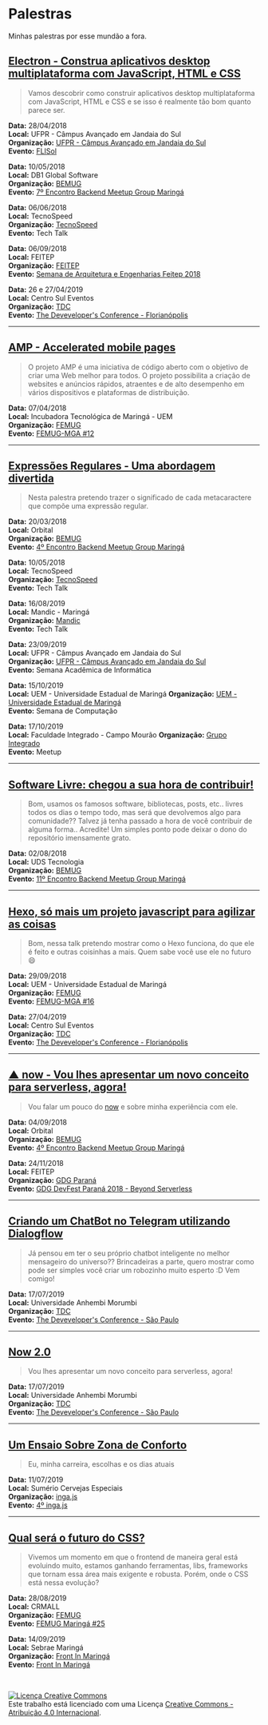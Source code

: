 # Palestras
Minhas palestras por esse mundão a fora.

[Electron - Construa aplicativos desktop multiplataforma com JavaScript, HTML e CSS](https://docs.google.com/presentation/d/16fBGVzqy7EtUTE7G8bFyp7h54yvIhQwiW_bh4TEb68k/edit?usp=sharing)
----

> Vamos descobrir como construir aplicativos desktop multiplataforma com JavaScript, HTML e CSS e se isso é realmente tão bom quanto parece ser.

**Data:**  28/04/2018  
**Local:** UFPR - Câmpus Avançado em Jandaia do Sul  
**Organização:** [UFPR - Câmpus Avançado em Jandaia do Sul](http://www.jandaiadosul.ufpr.br/)  
**Evento:** [FLISol](http://www.flisoljs.info/)

**Data:**  10/05/2018  
**Local:** DB1 Global Software  
**Organização:** [BEMUG](https://github.com/bemugmga)  
**Evento:** [7º Encontro Backend Meetup Group Maringá](https://www.meetup.com/pt-BR/developerparana/events/250133057/)

**Data:**  06/06/2018  
**Local:** TecnoSpeed  
**Organização:** [TecnoSpeed](http://tecnospeed.com.br)  
**Evento:** Tech Talk

**Data:**  06/09/2018  
**Local:** FEITEP  
**Organização:** [FEITEP](http://www.feitep.edu.br)  
**Evento:** [Semana de Arquitetura e Engenharias Feitep 2018](https://www.facebook.com/events/223131065002550/)

**Data:**  26 e 27/04/2019  
**Local:** Centro Sul Eventos  
**Organização:** [TDC](http://thedevconf.com.br)  
**Evento:** [The Deveveloper's Conference - Florianópolis](http://thedevconf.com.br/tdc/2019/florianopolis/trilhas)

---

[AMP - Accelerated mobile pages](https://docs.google.com/presentation/d/10N5rdemoXsjKjcJ_7BiTyFkNCSzWPSUX3vDW9ulY-BA/edit?usp=sharing)
----

> O projeto AMP é uma iniciativa de código aberto com o objetivo de criar uma Web melhor para todos. O projeto possibilita a criação de websites e anúncios rápidos, atraentes e de alto desempenho em vários dispositivos e plataformas de distribuição.

**Data:**  07/04/2018  
**Local:** Incubadora Tecnológica de Maringá - UEM  
**Organização:** [FEMUG](https://github.com/femugmga)  
**Evento:** [FEMUG-MGA #12](https://www.meetup.com/pt-BR/femugmga/events/249121506/)  

---

[Expressões Regulares - Uma abordagem divertida](https://docs.google.com/presentation/d/1AxvuDwH1kSBWzKF1a0lQ3myq5Tm8ZblQimirv8MzK_M/edit?usp=sharing)
----

> Nesta palestra pretendo trazer o significado de cada metacaractere que compõe uma expressão regular.

**Data:**  20/03/2018  
**Local:** Orbital  
**Organização:** [BEMUG](https://github.com/bemugmga)  
**Evento:** [4º Encontro Backend Meetup Group Maringá](https://www.meetup.com/pt-BR/developerparana/events/248627058/)

**Data:**  10/05/2018  
**Local:** TecnoSpeed  
**Organização:** [TecnoSpeed](http://tecnospeed.com.br)  
**Evento:** Tech Talk

**Data:**  16/08/2019  
**Local:** Mandic - Maringá  
**Organização:** [Mandic](https://www.mandic.com.br/)  
**Evento:** Tech Talk

**Data:**  23/09/2019  
**Local:** UFPR - Câmpus Avançado em Jandaia do Sul  
**Organização:** [UFPR - Câmpus Avançado em Jandaia do Sul](http://www.jandaiadosul.ufpr.br/)  
**Evento:** Semana Acadêmica de Informática

**Data:**  15/10/2019  
**Local:** UEM - Universidade Estadual de Maringá 
**Organização:** [UEM - Universidade Estadual de Maringá](http://www.uem.br/)  
**Evento:** Semana de Computação

**Data:**  17/10/2019  
**Local:** Faculdade Integrado - Campo Mourão 
**Organização:** [Grupo Integrado](https://www.grupointegrado.br/)  
**Evento:** Meetup

---

[Software Livre: chegou a sua hora de contribuir!](https://docs.google.com/presentation/d/14GJyMmO-uiFbhA4dCIKfUDkEqRk7GPNKrVtEoyukmO0/edit?usp=sharing)
----

> Bom, usamos os famosos software, bibliotecas, posts, etc.. livres todos os dias o tempo todo, mas será que devolvemos algo para comunidade?? Talvez já tenha passado a hora de você contribuir de alguma forma..
> Acredite!
> Um simples ponto pode deixar o dono do repositório imensamente grato.

**Data:**  02/08/2018  
**Local:** UDS Tecnologia  
**Organização:** [BEMUG](https://github.com/bemugmga)  
**Evento:** [11º Encontro Backend Meetup Group Maringá](https://www.meetup.com/pt-BR/developerparana/events/253306850/)

---

[Hexo, só mais um projeto javascript para agilizar as coisas](https://docs.google.com/presentation/d/15QyzJ1lD8TYPcKNEfBmIrDDhe_OsLTRJtV8TbQzfVrc/edit)
  ----

> Bom, nessa talk pretendo mostrar como o Hexo funciona, do que ele é feito e outras coisinhas a mais.
> Quem sabe você use ele no futuro 😄

**Data:**  29/09/2018  
**Local:** UEM - Universidade Estadual de Maringá  
**Organização:** [FEMUG](https://github.com/femugmga)  
**Evento:** [FEMUG-MGA #16](https://www.meetup.com/pt-BR/femugmga/events/254492028/)

**Data:**  27/04/2019  
**Local:** Centro Sul Eventos  
**Organização:** [TDC](http://thedevconf.com.br)  
**Evento:** [The Deveveloper's Conference - Florianópolis](http://thedevconf.com.br/tdc/2019/florianopolis/trilhas)

---

[▲ now - Vou lhes apresentar um novo conceito para serverless, agora!](https://docs.google.com/presentation/d/19wtuEkX2YGNlw5K0-gix5zmd_jHwMmR4x37gukVwVNg/edit?usp=sharing)
----

> Vou falar um pouco do [now](https://zeit.co/now) e sobre minha experiência com ele.

**Data:**  04/09/2018  
**Local:** Orbital  
**Organização:** [BEMUG](https://github.com/bemugmga)  
**Evento:** [4º Encontro Backend Meetup Group Maringá](https://www.meetup.com/pt-BR/developerparana/events/254979519/)

**Data:**  24/11/2018  
**Local:** FEITEP  
**Organização:** [GDG Paraná](https://www.facebook.com/gdgparana/)  
**Evento:** [GDG DevFest Paraná 2018 - Beyond Serverless](https://www.meetup.com/pt-BR/GDG-Maringa/events/251472656/)

---

[Criando um ChatBot no Telegram utilizando Dialogflow](https://docs.google.com/presentation/d/1AQqyJEm9SXbIQ_vPWJVmBB-hhvEvNFTYYrmcjskmVM4/edit)
----

> Já pensou em ter o seu próprio chatbot inteligente no melhor mensageiro do universo?? Brincadeiras a parte, quero mostrar como pode ser simples você criar um robozinho muito esperto :D Vem comigo!

**Data:**  17/07/2019  
**Local:** Universidade Anhembi Morumbi  
**Organização:** [TDC](http://thedevconf.com.br)  
**Evento:** [The Deveveloper's Conference - São Paulo](http://www.thedevelopersconference.com.br/tdc/2019/saopaulo/trilhas)

---

[Now 2.0](https://docs.google.com/presentation/d/1yL67-6agiEFVx0X4zMCP0DAhtK3-nsEqewrQ8fahBtA/edit#slide=id.p)
----

> Vou lhes apresentar um novo conceito para serverless, agora!

**Data:**  17/07/2019  
**Local:** Universidade Anhembi Morumbi  
**Organização:** [TDC](http://thedevconf.com.br)  
**Evento:** [The Deveveloper's Conference - São Paulo](http://www.thedevelopersconference.com.br/tdc/2019/saopaulo/trilhas)

---

[Um Ensaio Sobre Zona de Conforto](https://docs.google.com/presentation/d/1Z-OqS9JVhh5FDjfyzx7U2Cpb_FQKnbhTSvsQEhENAIY/edit?usp=sharing)
----

> Eu, minha carreira, escolhas e os dias atuais

**Data:**  11/07/2019  
**Local:** Sumério Cervejas Especiais  
**Organização:** [inga.js](https://github.com/inga-js)  
**Evento:** [4º inga.js](https://www.meetup.com/pt-BR/developerparana/events/262444389/)

---

[Qual será o futuro do CSS?](https://docs.google.com/presentation/d/1cIOe5aHdbKQ9b5dC6wOc-UP6627s7PqYdA-Fp2-0g8M/edit?usp=sharing)
----

> Vivemos um momento em que o frontend de maneira geral está evoluindo muito, estamos ganhando ferramentas, libs, frameworks que tornam essa área mais exigente e robusta. Porém, onde o CSS está nessa evolução?

**Data:**  28/08/2019  
**Local:** CRMALL  
**Organização:** [FEMUG](https://www.meetup.com/pt-BR/femugmga/)  
**Evento:** [FEMUG Maringá #25](https://www.meetup.com/pt-BR/femugmga/events/263551774/)

**Data:**  14/09/2019  
**Local:** Sebrae Maringá  
**Organização:** [Front In Maringá](https://frontin.maringa.br/)  
**Evento:** [Front In Maringá](https://www.meetup.com/pt-BR/developerparana/events/263071901/)

<br>

<a rel="license" href="http://creativecommons.org/licenses/by/4.0/"><img alt="Licença Creative Commons" style="border-width:0" src="https://i.creativecommons.org/l/by/4.0/88x31.png" /></a><br />Este trabalho está licenciado com uma Licença <a rel="license" href="http://creativecommons.org/licenses/by/4.0/">Creative Commons - Atribuição  4.0 Internacional</a>.
